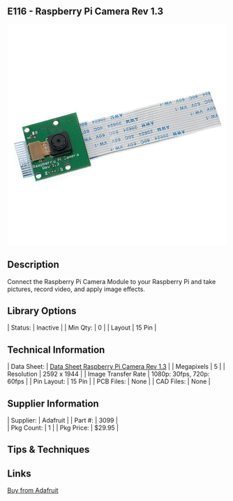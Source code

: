 ## E116 - Raspberry Pi Camera Rev 1.3

![image](CAD/E116/image.png)

## Description    

Connect the Raspberry Pi Camera Module to your Raspberry Pi and take pictures, record video, and apply image effects.

## Library Options

| Status: | Inactive |
| Min Qty: | 0 |
| Layout | 15 Pin | 

## Technical Information

| Data Sheet: | [Data Sheet Raspberry Pi Camera Rev 1.3](https://docs.rs-online.com/2888/0900766b8127db0a.pdf) |
| Megapixels | 5 |
| Resolution | 2592 x 1944 |
| Image Transfer Rate | 1080p: 30fps, 720p: 60fps |
| Pin Layout: | 15 Pin |
| PCB Files: | None |
| CAD Files: | None |

## Supplier Information

| Supplier: | Adafruit |
| Part #: | 3099 |         
| Pkg Count: | 1 |
| Pkg Price: | $29.95 |

## Tips & Techniques

## Links
[Buy from Adafruit](https://www.adafruit.com/category/802)
